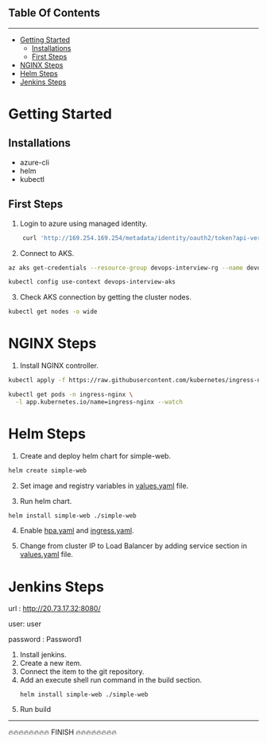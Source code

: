 ## Table Of Contents
---
- [Getting Started](#getting-started)
  - [Installations](#installations)
  - [First Steps](#first-steps)
- [NGINX Steps](#nginx-steps)
- [Helm Steps](#helm-steps)
- [Jenkins Steps](#jenkins-steps)

# Getting Started

## Installations
- azure-cli
- helm
- kubectl

## First Steps
1. Login to azure using managed identity.
```bash
    curl 'http://169.254.169.254/metadata/identity/oauth2/token?api-version=2018-02-01&resource=https://management.azure.com/' -H Metadata:true   
```
2. Connect to AKS.
```bash
az aks get-credentials --resource-group devops-interview-rg --name devops-interview-aks

kubectl config use-context devops-interview-aks
```

3. Check AKS connection by getting the cluster nodes.
```bash
kubectl get nodes -o wide
```


# NGINX Steps
1. Install NGINX controller.
```bash
kubectl apply -f https://raw.githubusercontent.com/kubernetes/ingress-nginx/controller-v0.45.0/deploy/static/provider/cloud/deploy.yaml

kubectl get pods -n ingress-nginx \
  -l app.kubernetes.io/name=ingress-nginx --watch

``` 
# Helm Steps
1. Create and deploy helm chart for simple-web.

```bash
helm create simple-web
```

2. Set image and registry variables in [values.yaml](/simple-web/values.yaml) file.

3. Run helm chart.
```bash
helm install simple-web ./simple-web
```

4. Enable [hpa.yaml](simple-web/templates/hpa.yaml) and [ingress.yaml](simple-web/templates/ingress.yaml).
   
5. Change from cluster IP to Load Balancer by adding service section in [values.yaml](/simple-web/values.yaml) file.
   
# Jenkins Steps
url : http://20.73.17.32:8080/

user: user

password : Password1
1. Install jenkins.
2. Create a new item.
3. Connect the item to the git repository.
4. Add an execute shell run command in the build section.
   ```
   helm install simple-web ./simple-web
   ```
5. Run build 

---
🔥🔥🔥🔥🔥🔥🔥🔥 FINISH 🔥🔥🔥🔥🔥🔥🔥🔥